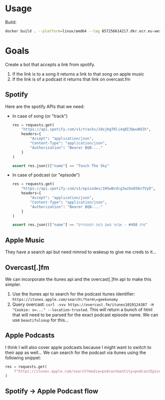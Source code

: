 # Usage
Build:
```bash
docker build . --platform=linux/amd64 --tag 857256614217.dkr.ecr.eu-west-2.amazonaws.com/my-first-ecr-repo:0.1
```

# Goals
Create a bot that accepts a link from spotify.
1. If the link is to a song it returns a link to that song on apple music
2. If the link is of a podcast it returns that link on overcast.fm

## Spotify
Here are the spotify APIs that we need:
* In case of song (or "track")
    ```python
    res = requests.get(
        "https://api.spotify.com/v1/tracks/2dxjKgT0li4qBI3QwuN9Ih",
        headers={
            "Accept": "application/json", 
            "Content-Type": "application/json", 
            "Authorization": "Bearer BQB-..."
        }
    )

    assert res.json()["name"] == "Touch The Sky"
    ```

* In case of podcast (or "episode")
    ```python
    res = requests.get(
        "https://api.spotify.com/v1/episodes/1HSwBvdcg3wzboD56sTVy0",
        headers={
            "Accept": "application/json", 
            "Content-Type": "application/json", 
            "Authorization": "Bearer BQB-..."
        }
    )

    assert res.json()["name"] == "פרק #488 - אבישי סאם ביטון והמטהוורס"
    ```

## Apple Music
They have a search api but need nimrod to wakeup to give me creds to it...

## Overcast[.]fm
We can incorporate the itunes api and the overcast[.]fm api to make this simpler.
1. Use the itunes api to search for the podcast itunes identifier: ```https://itunes.apple.com/search\?term\=geekonomy```
2. Query overcast: ```curl -vvv https://overcast.fm/itunes1019124387 -H "Cookie: o=..." --location-trusted```. This will return a bunch of html that will need to be parsed for the exact podcast episode name. We can use ```beautifulsoup``` for this...

## Apple Podcasts
I think I will also cover apple podcasts because I might want to switch to their app as well...
We can search for the podcast via itunes using the following snippet:
```python
res = requests.get(
    f"https://itunes.apple.com/search?media=podcast&entity=podcastEpisode&limit=1&term=Geekonomy.net - גיקונומי+פרק #488 - אבישי סאם ביטון והמטהוורס"
)
```

## Spotify -> Apple Podcast flow
